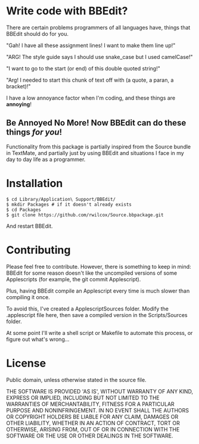 Write code with BBEdit?
===================================================

There are certain problems programmers of all languages have, things that BBEdit should do for you.

"Gah! I have all these assignment lines! I want to make them line up!"

"ARG! The style guide says I should use snake_case but I used camelCase!"

"I want to go to the start (or end) of this double quoted string!"

"Arg! I needed to start this chunk of text off with (a quote, a paran, a bracket)!"

I have a low annoyance factor when I'm coding, and these things are **annoying**!

Be Annoyed No More! Now BBEdit can do these things _for you_!
------------------------------------

Functionality from this package is partially inspired from the Source bundle in TextMate, and partially just by using BBEdit and situations I face in my day to day life as a programmer.

Installation
============

    $ cd Library/Application\ Support/BBEdit/
    $ mkdir Packages # if it doesn't already exists
    $ cd Packages
    $ git clone https://github.com/rwilcox/Source.bbpackage.git

And restart BBEdit.

Contributing
======================

Please feel free to contribute. However, there is something to keep in mind: BBEdit for some reason doesn't like the uncompiled versions of some Applescripts (for example, the git commit Applescript).

Plus, having BBEdit compile an Applescript every time is much slower than compiling it once.

To avoid this, I've created a ApplescriptSources folder. Modify the .applescript file here, then save a compiled version in the Scripts/Sources folder.

At some point I'll write a shell script or Makefile to automate this process, or figure out what's wrong...

License
================

Public domain, unless otherwise stated in the source file.

THE SOFTWARE IS PROVIDED 'AS IS', WITHOUT WARRANTY OF ANY KIND, EXPRESS OR IMPLIED, INCLUDING BUT NOT LIMITED TO THE WARRANTIES OF MERCHANTABILITY, FITNESS FOR A PARTICULAR PURPOSE AND NONINFRINGEMENT. IN NO EVENT SHALL THE AUTHORS OR COPYRIGHT HOLDERS BE LIABLE FOR ANY CLAIM, DAMAGES OR OTHER LIABILITY, WHETHER IN AN ACTION OF CONTRACT, TORT OR OTHERWISE, ARISING FROM, OUT OF OR IN CONNECTION WITH THE SOFTWARE OR THE USE OR OTHER DEALINGS IN THE SOFTWARE.
